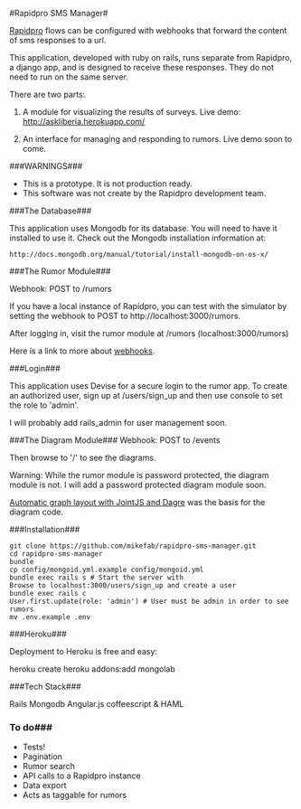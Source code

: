 #Rapidpro SMS Manager#

[Rapidpro](http://www.rapidpro.io) flows can be configured with webhooks that forward the content of sms responses to a url. 

This application, developed with ruby on rails, runs separate from Rapidpro, a django app, and is designed to receive these responses. They do not need to run on the same server. 


There are two parts: 

1. A module for visualizing the results of surveys. 
   Live demo: http://askliberia.herokuapp.com/


2. An interface for managing and responding to rumors. Live demo soon to come.


###WARNINGS###
- This is a prototype. It is not production ready.
- This software was not create by the Rapidpro development team.

###The Database###

This application uses Mongodb for its database. You will need to have it installed to use it. Check out the Mongodb installation information at:

    http://docs.mongodb.org/manual/tutorial/install-mongodb-on-os-x/

###The Rumor Module###

Webhook: POST to /rumors

If you have a local instance of Rapidpro, you can test with the simulator by setting the webhook to POST to http://localhost:3000/rumors.

After logging in, visit the rumor module at /rumors (localhost:3000/rumors)

Here is a link to more about [webhooks](http://docs.rapidpro.io/#article_378174).

###Login###

This application uses Devise for a secure login to the rumor app. To create an authorized user, sign up at /users/sign_up and then use console to set the role to 'admin'.

I will probably add rails_admin for user management soon.

###The Diagram Module###
Webhook: POST to /events

Then browse to '/' to see the diagrams.

Warning: While the rumor module is password protected, the diagram module is not. I will add a password protected diagram module soon.

[Automatic graph layout with JointJS and Dagre](http://www.daviddurman.com/automatic-graph-layout-with-jointjs-and-dagre.html) was the basis for the diagram code. 

###Installation###

    git clone https://github.com/mikefab/rapidpro-sms-manager.git
    cd rapidpro-sms-manager
    bundle
    cp config/mongoid.yml.example config/mongoid.yml
    bundle exec rails s # Start the server with
    Browse to localhost:3000/users/sign_up and create a user
    bundle exec rails c
    User.first.update(role: 'admin') # User must be admin in order to see rumors
    mv .env.example .env


###Heroku###

Deployment to Heroku is free and easy:

heroku create
heroku addons:add mongolab

###Tech Stack###

Rails
Mongodb
Angular.js
coffeescript & HAML


### To do###
* Tests!
* Pagination
* Rumor search
* API calls to a Rapidpro instance
* Data export
* Acts as taggable for rumors
